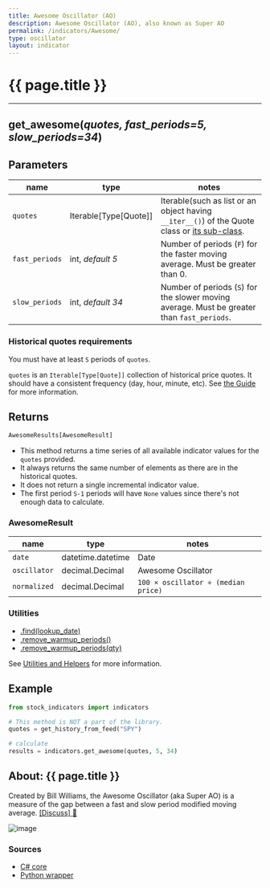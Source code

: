 ```yaml
---
title: Awesome Oscillator (AO)
description: Awesome Oscillator (AO), also known as Super AO
permalink: /indicators/Awesome/
type: oscillator
layout: indicator
---
```


# {{ page.title }}
<hr>

## **get_awesome**(*quotes, fast_periods=5, slow_periods=34*)

## Parameters

| name | type | notes
| -- |-- |--
| `quotes` | Iterable[Type[Quote]] | Iterable(such as list or an object having `__iter__()`) of the Quote class or [its sub-class]({{site.baseurl}}/guide/#using-custom-quote-classes).
| `fast_periods` | int, *default 5* | Number of periods (`F`) for the faster moving average.  Must be greater than 0.
| `slow_periods` | int, *default 34* | Number of periods (`S`) for the slower moving average.  Must be greater than `fast_periods`.

### Historical quotes requirements

You must have at least `S` periods of `quotes`.

`quotes` is an `Iterable[Type[Quote]]` collection of historical price quotes.  It should have a consistent frequency (day, hour, minute, etc).  See [the Guide]({{site.baseurl}}/guide/#historical-quotes) for more information.

## Returns

```python
AwesomeResults[AwesomeResult]
```

- This method returns a time series of all available indicator values for the `quotes` provided.
- It always returns the same number of elements as there are in the historical quotes.
- It does not return a single incremental indicator value.
- The first period `S-1` periods will have `None` values since there's not enough data to calculate.

### AwesomeResult

| name | type | notes
| -- |-- |--
| `date` | datetime.datetime | Date
| `oscillator` | decimal.Decimal | Awesome Oscillator
| `normalized` | decimal.Decimal | `100 × oscillator ÷ (median price)`

### Utilities

- [.find(lookup_date)]({{site.baseurl}}/utilities#find-indicator-result-by-date)
- [.remove_warmup_periods()]({{site.baseurl}}/utilities#remove-warmup-periods)
- [.remove_warmup_periods(qty)]({{site.baseurl}}/utilities#remove-warmup-periods)

See [Utilities and Helpers]({{site.baseurl}}/utilities#utilities-for-indicator-results) for more information.

## Example

```python
from stock_indicators import indicators

# This method is NOT a part of the library.
quotes = get_history_from_feed("SPY")

# calculate
results = indicators.get_awesome(quotes, 5, 34)
```

## About: {{ page.title }}

Created by Bill Williams, the Awesome Oscillator (aka Super AO) is a measure of the gap between a fast and slow period modified moving average.
[[Discuss] :speech_balloon:]({{site.github.base_repository_url}}/discussions/282 "Community discussion about this indicator")

![image]({{site.charturl}}/Awesome.png)

### Sources

- [C# core]({{site.base_sourceurl}}/a-d/Awesome/Awesome.cs)
- [Python wrapper]({{site.sourceurl}}/awesome.py)
